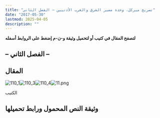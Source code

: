```yaml
---
title: "تصريح ميركل، وحدة مصير الشرق والغرب الأدنيين – الفصل الثاني"
date: "2017-05-30"
lastmod: 2025-04-05
description: ""
---
```

**لتصفح المقال في كتيب أو لتحميل وثيقة و-ن-م إضغط على الروابط أسفله**

## **– الفصل الثاني –**

## المقال

![110_1](https://abouyaarebmarzouki.wordpress.com/wp-content/uploads/2017/05/110_115.png?w=648)![110_3](https://abouyaarebmarzouki.wordpress.com/wp-content/uploads/2017/05/110_317.png?w=648)![110_4](https://abouyaarebmarzouki.wordpress.com/wp-content/uploads/2017/05/110_416.png?w=648)![11.png](https://abouyaarebmarzouki.wordpress.com/wp-content/uploads/2017/05/1111.png?w=648)

الكتيب

## وثيقة النص المحمول ورابط تحميلها

###
